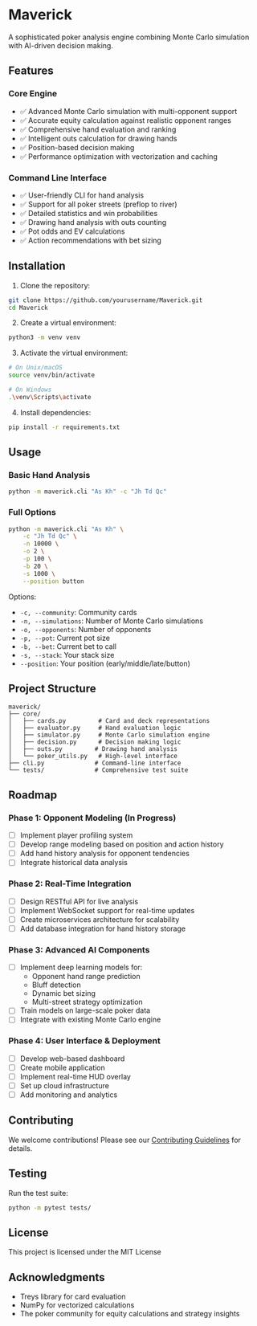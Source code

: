 # Maverick

A sophisticated poker analysis engine combining Monte Carlo simulation with AI-driven decision making.

## Features

### Core Engine
- ✅ Advanced Monte Carlo simulation with multi-opponent support
- ✅ Accurate equity calculation against realistic opponent ranges
- ✅ Comprehensive hand evaluation and ranking
- ✅ Intelligent outs calculation for drawing hands
- ✅ Position-based decision making
- ✅ Performance optimization with vectorization and caching

### Command Line Interface
- ✅ User-friendly CLI for hand analysis
- ✅ Support for all poker streets (preflop to river)
- ✅ Detailed statistics and win probabilities
- ✅ Drawing hand analysis with outs counting
- ✅ Pot odds and EV calculations
- ✅ Action recommendations with bet sizing

## Installation

1. Clone the repository:
```bash
git clone https://github.com/yourusername/Maverick.git
cd Maverick
```

2. Create a virtual environment:
```bash
python3 -m venv venv
```

3. Activate the virtual environment:
```bash
# On Unix/macOS
source venv/bin/activate

# On Windows
.\venv\Scripts\activate
```

4. Install dependencies:
```bash
pip install -r requirements.txt
```

## Usage

### Basic Hand Analysis
```bash
python -m maverick.cli "As Kh" -c "Jh Td Qc"
```

### Full Options
```bash
python -m maverick.cli "As Kh" \
    -c "Jh Td Qc" \
    -n 10000 \
    -o 2 \
    -p 100 \
    -b 20 \
    -s 1000 \
    --position button
```

Options:
- `-c, --community`: Community cards
- `-n, --simulations`: Number of Monte Carlo simulations
- `-o, --opponents`: Number of opponents
- `-p, --pot`: Current pot size
- `-b, --bet`: Current bet to call
- `-s, --stack`: Your stack size
- `--position`: Your position (early/middle/late/button)

## Project Structure

```
maverick/
├── core/
│   ├── cards.py         # Card and deck representations
│   ├── evaluator.py     # Hand evaluation logic
│   ├── simulator.py     # Monte Carlo simulation engine
│   ├── decision.py      # Decision making logic
│   ├── outs.py         # Drawing hand analysis
│   └── poker_utils.py   # High-level interface
├── cli.py              # Command-line interface
└── tests/              # Comprehensive test suite
```

## Roadmap

### Phase 1: Opponent Modeling (In Progress)
- [ ] Implement player profiling system
- [ ] Develop range modeling based on position and action history
- [ ] Add hand history analysis for opponent tendencies
- [ ] Integrate historical data analysis

### Phase 2: Real-Time Integration
- [ ] Design RESTful API for live analysis
- [ ] Implement WebSocket support for real-time updates
- [ ] Create microservices architecture for scalability
- [ ] Add database integration for hand history storage

### Phase 3: Advanced AI Components
- [ ] Implement deep learning models for:
  - Opponent hand range prediction
  - Bluff detection
  - Dynamic bet sizing
  - Multi-street strategy optimization
- [ ] Train models on large-scale poker data
- [ ] Integrate with existing Monte Carlo engine

### Phase 4: User Interface & Deployment
- [ ] Develop web-based dashboard
- [ ] Create mobile application
- [ ] Implement real-time HUD overlay
- [ ] Set up cloud infrastructure
- [ ] Add monitoring and analytics

## Contributing

We welcome contributions! Please see our [Contributing Guidelines](CONTRIBUTING.md) for details.

## Testing

Run the test suite:
```bash
python -m pytest tests/
```

## License

This project is licensed under the MIT License 

## Acknowledgments

- Treys library for card evaluation
- NumPy for vectorized calculations
- The poker community for equity calculations and strategy insights 